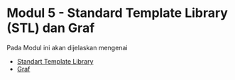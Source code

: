 # Modul 5 - Standard Template Library (STL) dan Graf

Pada Modul ini akan dijelaskan mengenai
- [Standart Template Library](https://github.com/lab-kcks/modul-strukdat-pbo/blob/main/Modul%205/STL.md)
- [Graf](https://github.com/lab-kcks/modul-strukdat-pbo/blob/main/Modul%205/Graf.md)